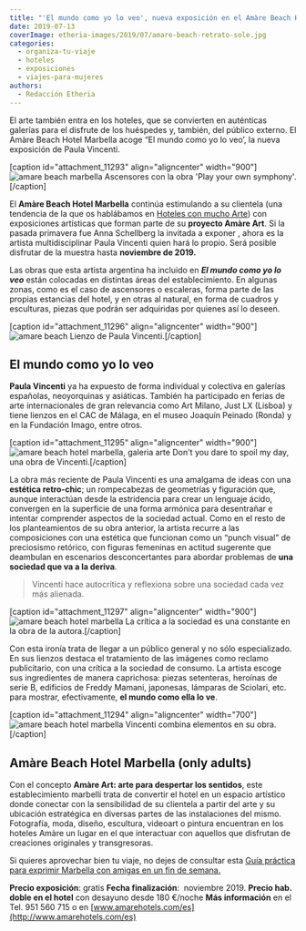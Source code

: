 ```yaml
---
title: "'El mundo como yo lo veo', nueva exposición en el Amàre Beach Hotel Marbella"
date: 2019-07-13
coverImage: etheria-images/2019/07/amare-beach-retrato-sole.jpg
categories: 
  - organiza-tu-viaje
  - hoteles
  - exposiciones
  - viajes-para-mujeres
authors: 
  - Redacción Etheria
---
```


El arte también entra en los hoteles, que se convierten en auténticas galerías para el 
disfrute de los huéspedes y, también, del público externo. El Amàre Beach Hotel Marbella 
acoge “El mundo como yo lo veo’, la nueva exposición de Paula Vincenti. 

\[caption id="attachment\_11293" align="aligncenter" width="900"\]![amare beach marbella](etheria-images/2019/07/amare-beach-exposicion.jpg "Ascensores con una de la obra 'Play your own symphony'.") Ascensores con la obra 'Play your own symphony'.\[/caption\]

El **Amàre Beach Hotel Marbella** continúa estimulando a su clientela (una tendencia de la que os hablábamos en [Hoteles con mucho Arte](https://etheriamagazine.com/2018/09/12/hoteles-con-mucho-arte/)) con exposiciones artísticas que forman parte de su **proyecto Amàre Art**. Si la pasada primavera fue Anna Schellberg la invitada a exponer , ahora es la artista multidisciplinar Paula Vincenti quien hará lo propio. Será posible disfrutar de la muestra hasta **noviembre de 2019.**

Las obras que esta artista argentina ha incluido en _**El mundo como yo lo veo**_ están colocadas en distintas áreas del establecimiento. En algunas zonas, como es el caso de ascensores o escaleras, forma parte de las propias estancias del hotel, y en otras al natural, en forma de cuadros y esculturas, piezas que podrán ser adquiridas por quienes así lo deseen.

\[caption id="attachment\_11296" align="aligncenter" width="900"\]![amare beach](etheria-images/2019/07/amare-beach-retrato-sole.jpg "Lienzo de Paula Vincenti.") Lienzo de Paula Vincenti.\[/caption\]

## El mundo como yo lo veo

**Paula Vincenti** ya ha expuesto de forma individual y colectiva en galerías españolas, neoyorquinas y asiáticas. También ha participado en ferias de arte internacionales de gran relevancia como Art Milano, Just LX (Lisboa) y tiene lienzos en el CAC de Málaga, en el museo Joaquín Peinado (Ronda) y en la Fundación Imago, entre otros.

\[caption id="attachment\_11295" align="aligncenter" width="900"\]![amare beach hotel marbella, galeria arte](etheria-images/2019/07/amare-beach-dont-you-dare.jpg "Don't you dare to spoil my day, una obra de Vincenti.") Don't you dare to spoil my day, una obra de Vincenti.\[/caption\]

La obra más reciente de Paula Vincenti es una amalgama de ideas con una **estética retro-chic**; un rompecabezas de geometrías y figuración que, aunque interactúan desde la estridencia para crear un lenguaje ácido, convergen en la superficie de una forma armónica para desentrañar e intentar comprender aspectos de la sociedad actual. Como en el resto de los planteamientos de su obra anterior, la artista recurre a las composiciones con una estética que funcionan como un “punch visual” de preciosismo retórico, con figuras femeninas en actitud sugerente que deambulan en escenarios desconcertantes para abordar problemas de **una sociedad que va a la deriva**.

> Vincenti hace autocrítica y reflexiona sobre una sociedad cada vez más alienada. 

\[caption id="attachment\_11297" align="aligncenter" width="900"\]![amare beach hotel marbella](etheria-images/2019/07/amare-think-less-installation.jpg "La crítica a la sociedad es una constante en la obra de la autora.") La crítica a la sociedad es una constante en la obra de la autora.\[/caption\]

Con esta ironía trata de llegar a un público general y no sólo especializado. En sus lienzos destaca el tratamiento de las imágenes como reclamo publicitario, con una crítica a la sociedad de consumo. La artista escoge sus ingredientes de manera caprichosa: piezas setenteras, heroínas de serie B, edificios de Freddy Mamani, japonesas, lámparas de Sciolari, etc. para mostrar, efectivamente, **el mundo como ella lo ve**.

\[caption id="attachment\_11294" align="aligncenter" width="700"\]![amare beach hotel marbella](etheria-images/2019/07/amare-beach-lion-woman.jpg "Vincenti combina elementos en su obra.") Vincenti combina elementos en su obra.\[/caption\]

## Amàre Beach Hotel Marbella (only adults)

Con el concepto **Amàre Art: arte para despertar los sentidos**, este establecimiento marbellí trata de convertir el hotel en un espacio artístico donde conectar con la sensibilidad de su clientela a partir del arte y su ubicación estratégica en diversas partes de las instalaciones del mismo. Fotografía, moda, diseño, escultura, videoart o pintura encuentran en los hoteles Amàre un lugar en el que interactuar con aquellos que disfrutan de creaciones originales y transgresoras.

Si quieres aprovechar bien tu viaje, no dejes de consultar esta [Guía práctica para exprimir Marbella con amigas en un fin de semana.](https://etheriamagazine.com/2019/06/11/guia-practica-para-exprimir-marbella-con-amigas-en-un-fin-de-semana/)

**Precio exposición**: gratis **Fecha finalización**:  noviembre 2019. **Precio hab. doble en el hotel** con desayuno desde 180 €/noche **Más información** en el Tel. 951 560 715 o en [www.amarehotels.com/es](http://www.amarehotels.com/es)
